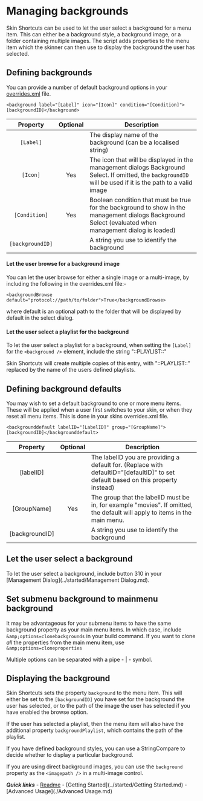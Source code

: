 # Managing backgrounds

Skin Shortcuts can be used to let the user select a background for a menu item. This can either be a background style, a background image, or a folder containing multiple images. The script adds properties to the menu item which the skinner can then use to display the background the user has selected.

## Defining backgrounds

You can provide a number of default background options in your [overrides.xml](./overrides.md) file.

`<background label="[Label]" icon="[Icon]" condition="[Condition]">[backgroundID]</background>`

| Property | Optional | Description |
| :------: | :------: | ----------- |
| `[Label]` | | The display name of the background (can be a localised string) |
| `[Icon]` | Yes | The icon that will be displayed in the management dialogs Background Select. If omitted, the `backgroundID` will be used if it is the path to a valid image |
| `[Condition]` | Yes | Boolean condition that must be true for the background to show in the management dialogs Background Select (evaluated when management dialog is loaded) |
| `[backgroundID]` | | A string you use to identify the background |

#### Let the user browse for a background image

You can let the user browse for either a single image or a multi-image, by including the following in the overrides.xml file:-

`<backgroundBrowse default="protocol://path/to/folder">True</backgroundBrowse>`

where default is an optional path to the folder that will be displayed by default in the select dialog.

#### Let the user select a playlist for the background

To let the user select a playlist for a background, when setting the `[Label]` for the `<background />` element, include the string "::PLAYLIST::"

Skin Shortcuts will create multiple copies of this entry, with "::PLAYLIST::" replaced by the name of the users defined playlists.

## Defining background defaults

You may wish to set a default background to one or more menu items. These will be applied when a user first switches to your skin, or when they reset all menu items. This is done in your skins overrides.xml file.

`<backgrounddefault labelID="[LabelID]" group="[GroupName]">[backgroundID]</backgrounddefault>`

| Property | Optional | Description |
| :------: | :------: | ----------- |
| [labelID] | | The labelID you are providing a default for. (Replace with defaultID="[defaultID]" to set default based on this property instead) |
| [GroupName] | Yes | The group that the labelID must be in, for example "movies". If omitted, the default will apply to items in the main menu. |
| [backgroundID] | | A string you use to identify the background |

## Let the user select a background

To let the user select a background, include button 310 in your [Management Dialog](../started/Management Dialog.md).

## Set submenu background to mainmenu background

It may be advantageous for your submenu items to have the same background property as your main menu items. In which case, include `&amp;options=clonebackgrounds` in your build command. If you want to clone *all* the properties from the main menu item, use `&amp;options=cloneproperties`

Multiple options can be separated with a pipe - | - symbol.

## Displaying the background

Skin Shortcuts sets the property `background` to the menu item. This will either be set to the `[backgroundID]` you have set for the background the user has selected, or to the path of the image the user has selected if you have enabled the browse option.

If the user has selected a playlist, then the menu item will also have the additional property `backgroundPlaylist`, which contains the path of the playlist.

If you have defined background styles, you can use a StringCompare to decide whether to display a particular background.

If you are using direct background images, you can use the `background` property as the `<imagepath />` in a multi-image control.

***Quick links*** - [Readme](../../../README.md) - [Getting Started](../started/Getting Started.md) - [Advanced Usage](./Advanced Usage.md)